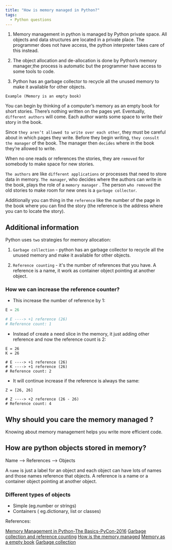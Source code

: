 ```yaml
---
title: "How is memory managed in Python?"
tags:
  - Python questions
---
```


1. Memory management in python is managed by Python private space. All objects and data structures are located in a private place. The programmer does not have access, the python interpreter takes care of this instead.

2. The object allocation and de-allocation is done by Python’s memory manager,the process is automatic but the programmer have access to some tools to code.

3. Python has an garbage collector to recycle all the unused memory to make it available for other objects.

`Example (Memory is an empty book)`

You can begin by thinking of a computer’s memory as an empty book for short stories. There’s nothing written on the pages yet. Eventually, `different authors` will come. Each author wants some space to write their story in the book.

Since `they aren’t allowed to write over each other`, they must be careful about in which pages they write. Before they begin writing, `they consult the manager` of the book. The manager then `decides` where in the book they’re allowed to write.

When no one reads or references the stories, they are `removed` for somebody to make space for new stories.

`The authors` are like `different applications` or processes that need to store data in memory. `The manager`, who decides where the authors can write in the book, plays the role of a `memory manager` . The person `who removed` the old stories to make room for new ones is a `garbage collector`.

Additionally you can thing in the `reference` like the number of the page in the book where you can find the story (the reference is the address where you can to locate the story).

## Additional information

Python uses `two` strategies for memory allocation:

1. `Garbage collection` - python has an garbage collector to recycle all the unused memory and make it available for other objects.

2. `Reference counting` - it's the number of references that you have. A  reference is a name, it work as container object pointing at another object.

### How we can increase the reference counter?

* This increase the number of reference by 1:

```python
E = 26

# E ----> +1 reference (26)
# Reference count: 1
```

* Instead of create a need slice in the memory, it just adding other reference and now the reference count is 2:

```python+
E = 26
K = 26

# E ----> +1 reference (26)
# K ----> +1 reference (26)
# Reference count: 2
```

* It will continue increase if the reference is always the same:

```python+
Z = [26, 26]

# Z ----> +2 reference (26 - 26)
# Reference count: 4
```

## Why should you care the memory managed ?

Knowing about memory management helps you write more efficient code.

## How are python objects stored in memory?

Name --> References --> Objects

A `name` is just a label for an object and each object can have lots of names and those names reference that objects. A reference is a name or a container object pointing at another object.

### Different types of objects

* Simple (eg.number or strings)
* Containers ( eg.dictionary, list or classes)

References:

[Memory Management in Python-The Basics-PyCon-2016](https://www.youtube.com/watch?v=F6u5rhUQ6dU&t=429s)
[Garbage collection and reference counting](https://www.geeksforgeeks.org/memory-management-in-python/)
[How is the memory managed](https://www.i2tutorials.com/how-is-memory-managed-in-python/)
[Memory as a empty book](https://realpython.com/python-memory-management/ç)
[Garbage collection](https://www.geeksforgeeks.org/garbage-collection-python)
